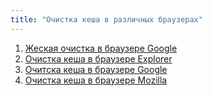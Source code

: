 ```yaml
---
title: "Очистка кеша в различных браузерах"
---
```

1. [Жеская очистка в браузере Google](/очистка-кеша-и-жеская-перезагрузка/жеская-очистка-в-браузере-google/)
2. [Очистка кеша в браузере Explorer](/очистка-кеша-и-жеская-перезагрузка/очистка-кеша-в-браузере-explorer/)
3. [Очитска кеша в браузере Google](/очистка-кеша-в-различных-браузерах/очитска-кеша-в-браузере-google/)
4. [Очистка кеша в браузере Mozilla](/очистка-кеша-в-различных-браузерах/очитска-кеша-в-браузере-mozilla/)


